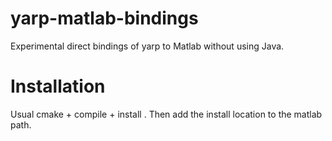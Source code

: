 # yarp-matlab-bindings
Experimental direct bindings of yarp to Matlab without using Java. 

# Installation 
Usual cmake + compile + install . Then add the install location to the matlab path. 
